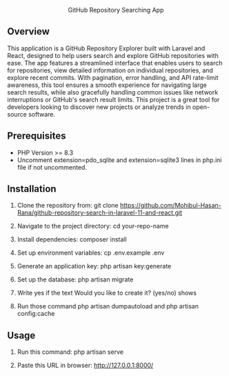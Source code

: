 <p align="center">GitHub Repository Searching App</p>



## Overview

This application is a GitHub Repository Explorer built with Laravel and React, designed to help users search and explore GitHub repositories with ease. The app features a streamlined interface that enables users to search for repositories, view detailed information on individual repositories, and explore recent commits. With pagination, error handling, and API rate-limit awareness, this tool ensures a smooth experience for navigating large search results, while also gracefully handling common issues like network interruptions or GitHub's search result limits. This project is a great tool for developers looking to discover new projects or analyze trends in open-source software.



## Prerequisites
- PHP Version >= 8.3
- Uncomment extension=pdo_sqlite and extension=sqlite3 lines in php.ini file if not uncommented.

## Installation
 1. Clone the repository from: git clone https://github.com/Mohibul-Hasan-Rana/github-repository-search-in-laravel-11-and-react.git

 2. Navigate to the project directory: cd your-repo-name

 3. Install dependencies: composer install

 4. Set up environment variables: cp .env.example .env

 5. Generate an application key: php artisan key:generate

 6. Set up the database: php artisan migrate

 7. Write yes if the text Would you like to create it? (yes/no) shows

 8. Run those command php artisan dumpautoload and php artisan config:cache

 ## Usage 

 1. Run this command: php artisan serve

 2. Paste this URL in browser: http://127.0.0.1:8000/ 

